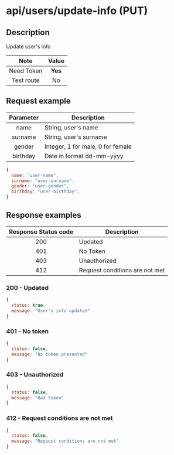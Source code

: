 # api/users/update-info (PUT)

## Description

Update user's info

|    Note    |  Value  |
| :--------: | :-----: |
| Need Token | **Yes** |
| Test route |   No    |

## Request example

| Parameter | Description                       |
| :-------: | --------------------------------- |
|   name    | String, user's name               |
|  surname  | String, user's surname            |
|  gender   | Integer, 1 for male, 0 for female |
| birthday  | Date in format dd-mm-yyyy         |

```js
{
  name: "user-name",
  surname: "user-surname",
  gender: "user-gender",
  birthday: "user-birthday",
}
```

## Response examples

| Response Status code | Description                    |
| :------------------: | ------------------------------ |
|         200          | Updated                        |
|         401          | No Token                       |
|         403          | Unauthorized                   |
|         412          | Request conditions are not met |

### 200 - Updated

```js
{
  status: true,
  message: "User's info updated"
}
```

### 401 - No token

```js
{
  status: false,
  message: "No token presented"
}
```

### 403 - Unauthorized

```js
{
  status: false,
  message: "Bad token"
}
```

### 412 - Request conditions are not met

```js
{
  status: false,
  message: "Request conditions are not met"
}
```
